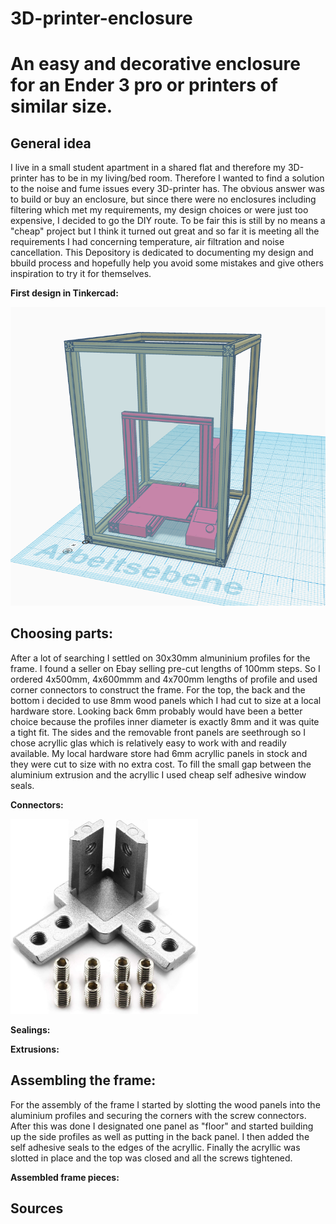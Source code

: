 # 3D-printer-enclosure
An easy and decorative enclosure for an Ender 3 pro or printers of similar size.
====================================================

General idea
------------
I live in a small student apartment in a shared flat and therefore my 3D-printer has to be in my living/bed room. Therefore I wanted to find a solution to the noise and fume issues every 3D-printer has. The obvious answer was to build or buy an enclosure, but since there were no enclosures including filtering which met my requirements, my design choices or were just too expensive, I decided to go the DIY route. To be fair this is still  by no means a "cheap" project but I think it turned out great and so far it is meeting all the requirements I had concerning temperature, air filtration and noise cancellation. This Depository is dedicated to documenting my design and bbuild process and hopefully help you avoid some mistakes and give others inspiration to try it for themselves.

**First design in Tinkercad:**

![Image](https://github.com/benny3451/3D-printer-enclosure/blob/main/pictures/Screenshot%202022-04-11%20145929.png)

Choosing parts:
--------------

After a lot of searching I settled on 30x30mm almuninium profiles for the frame. I found a seller on Ebay selling pre-cut lengths of 100mm steps. So I ordered 4x500mm, 4x600mmm and 4x700mm lengths of profile and used corner connectors to construct the frame. For the top, the back and the bottom i decided to use 8mm wood panels which I had cut to size at a local hardware store. Looking back 6mm probably would have been a better choice because the profiles inner diameter is exactly 8mm and it was quite a tight fit. The sides and the removable front panels are seethrough so I chose acryllic glas which is relatively easy to work with and readily available. My local hardware store had 6mm acryllic panels in stock and they were cut to size with no extra cost. To fill the small gap between the aluminium extrusion and the acryllic I used cheap self adhesive window seals.

**Connectors:**

<img src="https://github.com/benny3451/3D-printer-enclosure/blob/main/pictures/714dwqiNd2L._AC_SL1500_.jpg" width="300">

**Sealings:**

**Extrusions:**

Assembling the frame:
--------------

For the assembly of the frame I started by slotting the wood panels into the aluminium profiles and securing the corners with the screw connectors. After this was done I designated one panel as "floor" and started building up the side profiles as well as putting in the back panel. I then added the self adhesive seals to the edges of the acryllic. Finally the acryllic was slotted in place and the top was closed and all the screws tightened.

**Assembled frame pieces:**

Sources
------

